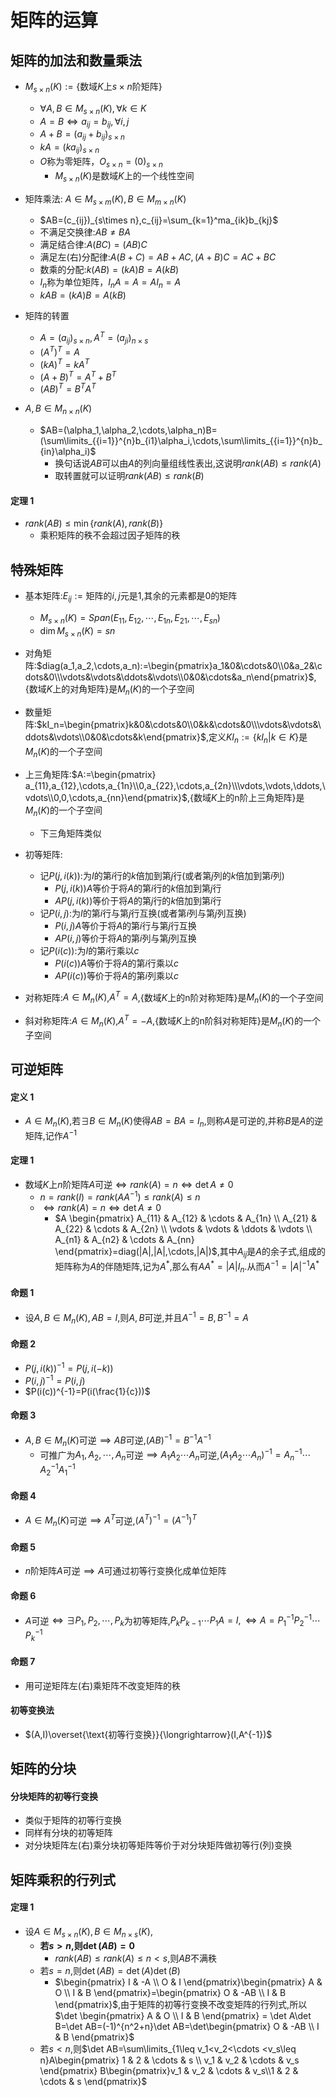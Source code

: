 # 矩阵的运算

## 矩阵的加法和数量乘法

- $M_{s\times n}(K):=\{\text{数域}K\text{上}s\times n\text{阶矩阵}\}$
  - $\forall A,B\in M_{s\times n}(K),\forall k\in K$
  - $A=B\iff a_{ij}=b_{ij},\forall i,j$
  - $A+B=(a_{ij}+b_{ij})_{s\times n}$
  - $kA=(ka_{ij})_{s\times n}$
  - $O$称为零矩阵，$O_{s\times n}=(0)_{s\times n}$
    - $M_{s\times n}(K)$是数域$K$上的一个线性空间

- 矩阵乘法: $A\in M_{s\times m}(K),B\in M_{m\times n}(K)$
  - $AB=(c_{ij})_{s\times n},c_{ij}=\sum_{k=1}^ma_{ik}b_{kj}$
  - 不满足交换律:$AB\neq BA$
  - 满足结合律:$A(BC)=(AB)C$
  - 满足左(右)分配律:$A(B+C)=AB+AC,(A+B)C=AC+BC$
  - 数乘的分配:$k(AB)=(kA)B=A(kB)$
  - $I_n$称为单位矩阵，$I_nA=A=AI_n=A$
  - $kAB=(kA)B=A(kB)$
  
- 矩阵的转置
  - $A=(a_{ij})_{s\times n},A^T=(a_{ji})_{n\times s}$
  - $(A^T)^T=A$
  - $(kA)^T=kA^T$
  - $(A+B)^T=A^T+B^T$
  - $(AB)^T=B^TA^T$

- $A,B\in M_{n\times n}(K)$
  - $AB=(\alpha_1,\alpha_2,\cdots,\alpha_n)B=(\sum\limits_{{i=1}}^{n}b_{i1}\alpha_i,\cdots,\sum\limits_{{i=1}}^{n}b_{in}\alpha_i)$
    - 换句话说$AB$可以由$A$的列向量组线性表出,这说明$rank(AB)\leq rank(A)$
    - 取转置就可以证明$rank(AB)\leq rank(B)$

#### 定理 1
- $rank(AB)\leq \min\{rank(A),rank(B)\}$
  - 乘积矩阵的秩不会超过因子矩阵的秩

## 特殊矩阵
- 基本矩阵:$E_{ij}:=\text{矩阵的}i,j\text{元是1,其余的元素都是0的矩阵}$
  - $M_{s\times n}(K)=Span(E_{11},E_{12},\cdots,E_{1n},E_{21},\cdots,E_{sn})$
  - $\dim M_{s\times n}(K)=sn$
- 对角矩阵:$diag(a_1,a_2,\cdots,a_n):=\begin{pmatrix}a_1&0&\cdots&0\\0&a_2&\cdots&0\\\vdots&\vdots&\ddots&\vdots\\0&0&\cdots&a_n\end{pmatrix}$,$\{\text{数域}K\text{上的对角矩阵}\}$是$M_n(K)$的一个子空间
- 数量矩阵:$kI_n=\begin{pmatrix}k&0&\cdots&0\\0&k&\cdots&0\\\vdots&\vdots&\ddots&\vdots\\0&0&\cdots&k\end{pmatrix}$,定义$KI_n:=\{kI_n|k\in K\}$是$M_n(K)$的一个子空间
- 上三角矩阵:$A:=\begin{pmatrix} a_{11},a_{12},\cdots,a_{1n}\\0,a_{22},\cdots,a_{2n}\\\vdots,\vdots,\ddots,\vdots\\0,0,\cdots,a_{nn}\end{pmatrix}$,$\{\text{数域}K\text{上的n阶上三角矩阵}\}$是$M_n(K)$的一个子空间
  - 下三角矩阵类似

- 初等矩阵:
  - 记$P(j,i(k)):$为$I$的第$i$行的$k$倍加到第$j$行(或者第$j$列的$k$倍加到第$i$列)
    - $P(j,i(k))A$等价于将$A$的第$i$行的$k$倍加到第$j$行
    - $AP(j,i(k))$等价于将$A$的第$j$行的$k$倍加到第$i$行
  - 记$P(i,j):$为$I$的第$i$行与第$j$行互换(或者第$i$列与第$j$列互换)
    - $P(i,j)A$等价于将$A$的第$i$行与第$j$行互换
    - $AP(i,j)$等价于将$A$的第$i$列与第$j$列互换
  - 记$P(i(c)):$为$I$的第$i$行乘以$c$
    - $P(i(c))A$等价于将$A$的第$i$行乘以$c$
    - $AP(i(c))$等价于将$A$的第$i$列乘以$c$
  
- 对称矩阵:$A\in M_n(K)$,$A^T=A$,$\{\text{数域}K\text{上的n阶对称矩阵}\}$是$M_n(K)$的一个子空间
- 斜对称矩阵:$A\in M_n(K)$,$A^T=-A$,$\{\text{数域}K\text{上的n阶斜对称矩阵}\}$是$M_n(K)$的一个子空间

## 可逆矩阵
#### 定义 1
- $A\in M_n(K)$,若$\exists B\in M_n(K)$使得$AB=BA=I_n$,则称$A$是可逆的,并称$B$是$A$的逆矩阵,记作$A^{-1}$

#### 定理 1
- 数域$K$上$n$阶矩阵$A$可逆$\iff rank(A)=n\iff \det A\neq 0$
  - $n=rank(I)= rank(AA^{-1})\leq rank(A)\leq n$
  - $\iff rank(A)=n\iff \det A\neq 0$
    - $A \begin{pmatrix}
      A_{11} & A_{12} & \cdots & A_{1n} \\
      A_{21} & A_{22} & \cdots & A_{2n} \\
      \vdots & \vdots & \ddots & \vdots \\
      A_{n1} & A_{n2} & \cdots & A_{nn}
    \end{pmatrix}=diag(|A|,|A|,\cdots,|A|)$,其中$A_{ij}$是$A$的余子式,组成的矩阵称为$A$的伴随矩阵,记为$A^*$,那么有$AA^*=|A|I_n$.从而$A^{-1}=|A|^{-1}A^*$

#### 命题 1
- 设$A,B\in M_n(K),AB=I$,则$A,B$可逆,并且$A^{-1}=B,B^{-1}=A$

#### 命题 2
- $P(j,i(k))^{-1}=P(j,i(-k))$
- $P(i,j)^{-1}=P(i,j)$
- $P(i(c))^{-1}=P(i(\frac{1}{c}))$

#### 命题 3
- $A,B\in M_n(K)$可逆$\implies AB$可逆,$(AB)^{-1}=B^{-1}A^{-1}$
  - 可推广为$A_1,A_2,\cdots,A_n$可逆$\implies A_1A_2\cdots A_n$可逆,$(A_1A_2\cdots A_n)^{-1}=A_n^{-1}\cdots A_2^{-1}A_1^{-1}$

#### 命题 4
- $A\in M_n(K)$可逆$\implies A^T$可逆,$(A^T)^{-1}=(A^{-1})^T$

#### 命题 5
- $n$阶矩阵$A$可逆$\implies A$可通过初等行变换化成单位矩阵

#### 命题 6
- $A$可逆$\iff \exists P_1,P_2,\cdots,P_k$为初等矩阵,$P_kP_{k-1}\cdots P_1A=I,\iff A=P_1^{-1}P_2^{-1}\cdots P_k^{-1}$

#### 命题 7
- 用可逆矩阵左(右)乘矩阵不改变矩阵的秩

#### 初等变换法
- $(A,I)\overset{\text{初等行变换}}{\longrightarrow}(I,A^{-1})$

## 矩阵的分块
#### 分块矩阵的初等行变换
- 类似于矩阵的初等行变换
- 同样有分块的初等矩阵
- 对分块矩阵左(右)乘分块初等矩阵等价于对分块矩阵做初等行(列)变换

## 矩阵乘积的行列式
#### 定理 1
- 设$A\in M_{s\times n}(K),B\in M_{n\times s}(K)$,
  - **若$s>n,$则$\det(AB)=0$**
    - $rank(AB)\leq rank(A)\leq n<s$,则$AB$不满秩
  - 若$s=n$,则$\det(AB)=\det(A)\det(B)$
    - $\begin{pmatrix} I & -A \\ O & I \end{pmatrix}\begin{pmatrix} A & O \\ I & B \end{pmatrix}=\begin{pmatrix} O & -AB \\ I & B \end{pmatrix}$,由于矩阵的初等行变换不改变矩阵的行列式,所以$\det \begin{pmatrix} A & O \\ I & B \end{pmatrix} = \det A\det B=\det AB=(-1)^{n^2+n}\det AB=\det\begin{pmatrix} O & -AB \\ I & B \end{pmatrix}$
  - 若$s<n,$则$\det AB=\sum\limits_{1\leq v_1<v_2<\cdots <v_s\leq n}A\begin{pmatrix} 1 & 2 & \cdots & s \\ v_1 & v_2 & \cdots & v_s \end{pmatrix} B\begin{pmatrix}v_1 & v_2 & \cdots & v_s\\1 & 2 & \cdots & s \end{pmatrix}$


